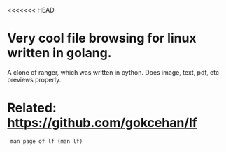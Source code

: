 <<<<<<< HEAD
# Very cool file browsing for linux written in golang.

A clone of ranger, which was written in python. Does image, text, pdf, etc previews properly. 

# Related: https://github.com/gokcehan/lf
	 man page of lf (man lf) 
